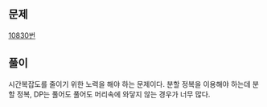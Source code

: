 ## 문제
[10830번](https://www.acmicpc.net/problem/10830)

## 풀이
시간복잡도를 줄이기 위한 노력을 해야 하는 문제이다.
분할 정복을 이용해야 하는데 분할 정복, DP는 풀어도 풀어도
머리속에 와닿지 않는 경우가 너무 많다.
